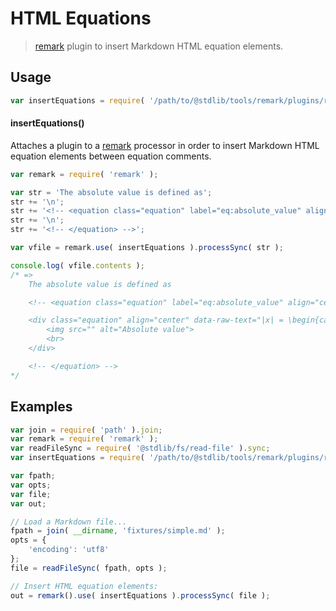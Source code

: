 # HTML Equations

> [remark][remark] plugin to insert Markdown HTML equation elements.


<section class="usage">

## Usage

``` javascript
var insertEquations = require( '/path/to/@stdlib/tools/remark/plugins/remark-html-equations' );
```

#### insertEquations()

Attaches a plugin to a [remark][remark] processor in order to insert Markdown HTML equation elements between equation comments.

<!-- eslint-disable no-useless-escape -->

``` javascript
var remark = require( 'remark' );

var str = 'The absolute value is defined as';
str += '\n';
str += '<!-- <equation class="equation" label="eq:absolute_value" align="center" raw="|x| = \begin{cases} x & \textrm{if}\ x \geq 0 \\ -x & \textrm{if}\ x < 0\end{cases}" alt="Absolute value"> -->\n';
str += '\n';
str += '<!-- </equation> -->';

var vfile = remark.use( insertEquations ).processSync( str );

console.log( vfile.contents );
/* => 
    The absolute value is defined as

    <!-- <equation class="equation" label="eq:absolute_value" align="center" raw="|x| = \begin{cases} x & \textrm{if}\ x \geq 0 \\ -x & \textrm{if}\ x < 0\end{cases}" alt="Absolute value"> -->

    <div class="equation" align="center" data-raw-text="|x| = \begin{cases} x & \textrm{if}\ x \geq 0 \\ -x & \textrm{if}\ x < 0\end{cases}" data-equation="eq:absolute_value">
        <img src="" alt="Absolute value">
        <br>
    </div>

    <!-- </equation> -->
*/
```

</section>

<!-- /.usage -->


<section class="examples">

## Examples

``` javascript
var join = require( 'path' ).join;
var remark = require( 'remark' );
var readFileSync = require( '@stdlib/fs/read-file' ).sync;
var insertEquations = require( '/path/to/@stdlib/tools/remark/plugins/remark-html-equations' );

var fpath;
var opts;
var file;
var out;

// Load a Markdown file...
fpath = join( __dirname, 'fixtures/simple.md' );
opts = {
    'encoding': 'utf8'
};
file = readFileSync( fpath, opts );

// Insert HTML equation elements:
out = remark().use( insertEquations ).processSync( file );
```

</section>

<!-- /.examples -->


<section class="links">

[remark]: https://github.com/wooorm/remark

</section>

<!-- /.links -->
